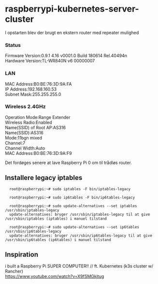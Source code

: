 # raspberrypi-kubernetes-server-cluster

I opstarten blev der brugt en ekstern router med repeater mulighed

### Status
  Firmware Version:0.9.1 4.16 v0001.0 Build 180614 Rel.40494n<br />
  Hardware Version:TL-WR840N v6 00000007<br />

### LAN
  MAC Address:B0:BE:76:3D:9A:FA<br />
  IP Address:192.168.160.53<br />
  Subnet Mask:255.255.255.0<br />
### Wireless 2.4GHz
  Operation Mode:Range Extender<br />
  Wireless Radio:Enabled<br />
  Name(SSID) of Root AP:AS316<br />
  Name(SSID):AS316<br />
  Mode:11bgn mixed<br />
  Channel:7<br />
  Channel Width:Auto<br />
  MAC Address:B0:BE:76:3D:9A:F9<br />

Det fordøges senere at lave Raspberry Pi 0 om til trådløs router.



## Installere legacy iptables
```
  root@raspberrypi:~# sudo iptables -F bin/iptables-legacy

  root@raspberrypi:~# sudo ip6tables -F bin/ip6tables-legacy
  
  root@raspberrypi:~# sudo update-alternatives --set iptables /usr/sbin/iptables-legacy
  update-alternatives: bruger /usr/sbin/iptables-legacy til at give /usr/sbin/iptables (iptables) i manuel tilstand 
  
  root@raspberrypi:~# sudo update-alternatives --set ip6tables /usr/sbin/ip6tables-legacy
  update-alternatives: bruger /usr/sbin/ip6tables-legacy til at give /usr/sbin/ip6tables (ip6tables) i manuel tilstand
```

## Inspiration
i built a Raspberry Pi SUPER COMPUTER!! // ft. Kubernetes (k3s cluster w/ Rancher)<br/>
https://www.youtube.com/watch?v=X9fSMGkjtug

